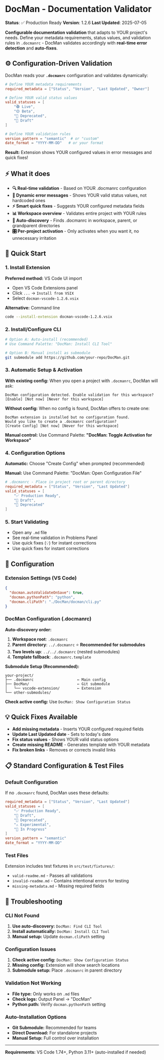 # DocMan - Documentation Validator

**Status**: ✅ Production Ready
**Version**: 1.2.6
**Last Updated**: 2025-07-05

**Configurable documentation validation** that adapts to YOUR project's needs. Define your metadata requirements, status values, and validation rules in `.docmanrc` - DocMan validates accordingly with **real-time error detection** and **auto-fixes**.

## ⚙️ **Configuration-Driven Validation**

DocMan reads your **`.docmanrc`** configuration and validates dynamically:

```toml
# Define YOUR metadata requirements
required_metadata = ["Status", "Version", "Last Updated", "Owner"]

# Define YOUR valid status values  
valid_statuses = [
    "🟢 Live",
    "🟡 Beta", 
    "🔴 Deprecated",
    "🔵 Draft"
]

# Define YOUR validation rules
version_pattern = "semantic"  # or "custom"
date_format = "YYYY-MM-DD"   # or your format
```

**Result:** Extension shows YOUR configured values in error messages and quick fixes!

## ⚡ What it does

- **🔍 Real-time validation** - Based on YOUR .docmanrc configuration
- **🎯 Dynamic error messages** - Shows YOUR valid status values, not hardcoded ones
- **⚡ Smart quick fixes** - Suggests YOUR configured metadata fields
- **📊 Workspace overview** - Validates entire project with YOUR rules
- **🔧 Auto-discovery** - Finds .docmanrc in workspace, parent, or grandparent directories
- **🎛️ Per-project activation** - Only activates when you want it, no unnecessary irritation

## 🚀 Quick Start

### **1. Install Extension**
**Preferred method:** VS Code UI import
- Open VS Code Extensions panel
- Click `...` → `Install from VSIX`
- Select `docman-vscode-1.2.6.vsix`

**Alternative:** Command line
```bash
code --install-extension docman-vscode-1.2.6.vsix
```

### **2. Install/Configure CLI**
```bash
# Option A: Auto-install (recommended)
# Use Command Palette: "DocMan: Install CLI Tool"

# Option B: Manual install as submodule
git submodule add https://github.com/your-repo/DocMan.git
```

### **3. Automatic Setup & Activation**
**With existing config:** When you open a project with `.docmanrc`, DocMan will ask:
```
DocMan configuration detected. Enable validation for this workspace?
[Enable] [Not now] [Never for this workspace]
```

**Without config:** When no config is found, DocMan offers to create one:
```
DocMan extension is installed but no configuration found.
Would you like to create a .docmanrc configuration?
[Create Config] [Not now] [Never for this workspace]
```

**Manual control:** Use Command Palette: **"DocMan: Toggle Activation for Workspace"**

### **4. Configuration Options**
**Automatic:** Choose "Create Config" when prompted (recommended)

**Manual:** Use Command Palette: "DocMan: Open Configuration File"

```toml
# .docmanrc - Place in project root or parent directory
required_metadata = ["Status", "Version", "Last Updated"]
valid_statuses = [
    "✅ Production Ready",
    "🚧 Draft", 
    "🚫 Deprecated"
]
```

### **5. Start Validating**
- Open any `.md` file
- See real-time validation in Problems Panel
- Use quick fixes (💡) for instant corrections
- Use quick fixes for instant corrections

## 🔧 Configuration

### **Extension Settings (VS Code)**
```json
{
  "docman.autoValidateOnSave": true,
  "docman.pythonPath": "python", 
  "docman.cliPath": "./DocMan/docman/cli.py"
}
```

### **DocMan Configuration (.docmanrc)**
**Auto-discovery order:**
1. **Workspace root**: `.docmanrc` 
2. **Parent directory**: `../.docmanrc` ⭐ **Recommended for submodules**
3. **Two levels up**: `../../.docmanrc` (nested submodules)
4. **Template fallback**: `.docmanrc.template`

**Submodule Setup (Recommended):**
```
your-project/
├── .docmanrc                    ← Main config
├── DocMan/                      ← Git submodule
│   └── vscode-extension/        ← Extension
└── other-submodules/
```

**Check active config:** Use `DocMan: Show Configuration Status`

## 💡 Quick Fixes Available

- **Add missing metadata** - Inserts YOUR configured required fields
- **Update Last Updated date** - Sets to today's date
- **Fix status values** - Shows YOUR valid status options
- **Create missing README** - Generates template with YOUR metadata
- **Fix broken links** - Removes or corrects invalid links

## 📋 **Standard Configuration & Test Files**

### **Default Configuration**
If no `.docmanrc` found, DocMan uses these defaults:

```toml
required_metadata = ["Status", "Version", "Last Updated"]
valid_statuses = [
    "✅ Production Ready",
    "🚧 Draft",
    "🚫 Deprecated", 
    "⚠️ Experimental",
    "🔄 In Progress"
]
version_pattern = "semantic"
date_format = "YYYY-MM-DD"
```

### **Test Files**
Extension includes test fixtures in `src/test/fixtures/`:
- `valid-readme.md` - Passes all validations
- `invalid-readme.md` - Contains intentional errors for testing
- `missing-metadata.md` - Missing required fields

## 🚨 Troubleshooting

### **CLI Not Found**
1. **Use auto-discovery:** `DocMan: Find CLI Tool`
2. **Install automatically:** `DocMan: Install CLI Tool` 
3. **Manual setup:** Update `docman.cliPath` setting

### **Configuration Issues**
1. **Check active config:** `DocMan: Show Configuration Status`
2. **Missing config:** Extension will show search locations
3. **Submodule setup:** Place `.docmanrc` in parent directory

### **Validation Not Working**
- **File type:** Only works on `.md` files
- **Check logs:** Output Panel → "DocMan" 
- **Python path:** Verify `docman.pythonPath` setting

### **Auto-Installation Options**
- **Git Submodule:** Recommended for teams
- **Direct Download:** For standalone projects  
- **Manual Setup:** Full control over installation

---

**Requirements:** VS Code 1.74+, Python 3.11+ (auto-installed if needed)
